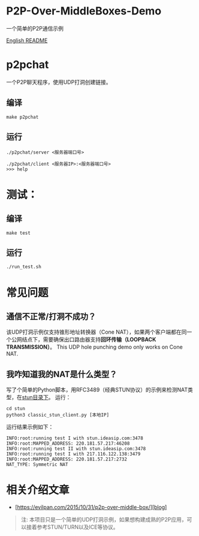 # P2P-Over-MiddleBoxes-Demo

一个简单的P2P通信示例

[English README](README_en.md)

# p2pchat

一个P2P聊天程序，使用UDP打洞创建链接。

## 编译
    
    make p2pchat

## 运行

    ./p2pchat/server <服务器端口号>

    ./p2pchat/client <服务器IP>:<服务器端口号>
    >>> help

# 测试：

## 编译

    make test

## 运行
    
    ./run_test.sh

# 常见问题

## 通信不正常/打洞不成功？
该UDP打洞示例仅支持锥形地址转换器（Cone NAT），如果两个客户端都在同一个公网结点下，需要确保出口路由器支持**回环传输（LOOPBACK TRANSMISSION）**。
This UDP hole punching demo only works on Cone NAT.

## 我咋知道我的NAT是什么类型？
写了个简单的Python脚本，用RFC3489（经典STUN协议）的示例来检测NAT类型，在[stun目录下](stun)。
运行：
```
cd stun
python3 classic_stun_client.py [本地IP]
```

运行结果示例如下：
```
INFO:root:running test I with stun.ideasip.com:3478
INFO:root:MAPPED_ADDRESS: 220.181.57.217:46208
INFO:root:running test II with stun.ideasip.com:3478
INFO:root:running test I with 217.116.122.138:3479
INFO:root:MAPPED_ADDRESS: 220.181.57.217:2732
NAT_TYPE: Symmetric NAT
```


# 相关介绍文章

- [https://evilpan.com/2015/10/31/p2p-over-middle-box/][blog]

> 注: 本项目只是一个简单的UDP打洞示例，如果想构建成熟的P2P应用，可以接着参考STUN/TURN以及ICE等协议。

[jekyll]:http://jekyll.pppan.net/2015/10/31/p2p-over-middle-box/
[django]:https://www.pppan.net/blog/detail/2017-12-16-p2p-over-middle-box
[blog]: https://evilpan.com/2015/10/31/p2p-over-middle-box/

